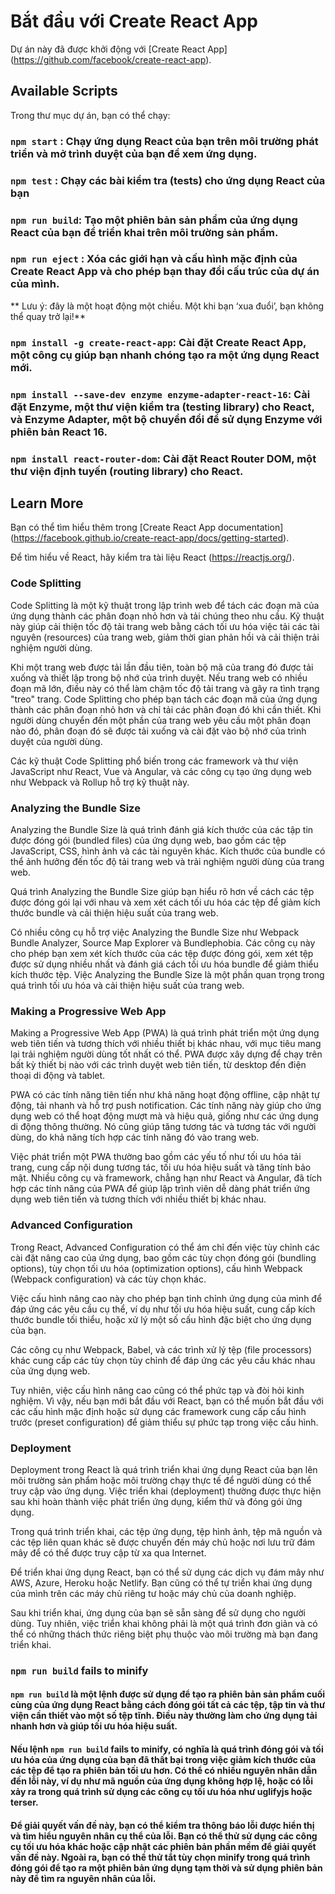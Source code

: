 # Bắt đầu với Create React App

Dự án này đã được khởi động với [Create React App] (https://github.com/facebook/create-react-app).

## Available Scripts

Trong thư mục dự án, bạn có thể chạy:

### `npm start` : Chạy ứng dụng React của bạn trên môi trường phát triển và mở trình duyệt của bạn để xem ứng dụng.

### `npm test` : Chạy các bài kiểm tra (tests) cho ứng dụng React của bạn

### `npm run build`: Tạo một phiên bản sản phẩm của ứng dụng React của bạn để triển khai trên môi trường sản phẩm.

### `npm run eject` : Xóa các giới hạn và cấu hình mặc định của Create React App và cho phép bạn thay đổi cấu trúc của dự án của mình.
** Lưu ý: đây là một hoạt động một chiều. Một khi bạn ‘xua đuổi’, bạn không thể quay trở lại!**

### `npm install -g create-react-app`: Cài đặt Create React App, một công cụ giúp bạn nhanh chóng tạo ra một ứng dụng React mới.

### `npm install --save-dev enzyme enzyme-adapter-react-16`: Cài đặt Enzyme, một thư viện kiểm tra (testing library) cho React, và Enzyme Adapter, một bộ chuyển đổi để sử dụng Enzyme với phiên bản React 16.

### `npm install react-router-dom`: Cài đặt React Router DOM, một thư viện định tuyến (routing library) cho React.



## Learn More

Bạn có thể tìm hiểu thêm trong [Create React App documentation] (https://facebook.github.io/create-react-app/docs/getting-started).

Để tìm hiểu về React, hãy kiểm tra tài liệu React (https://reactjs.org/).

### Code Splitting
Code Splitting là một kỹ thuật trong lập trình web để tách các đoạn mã của ứng dụng thành các phân đoạn nhỏ hơn và tải chúng theo nhu cầu. Kỹ thuật này giúp cải thiện tốc độ tải trang web bằng cách tối ưu hóa việc tải các tài nguyên (resources) của trang web, giảm thời gian phản hồi và cải thiện trải nghiệm người dùng.

Khi một trang web được tải lần đầu tiên, toàn bộ mã của trang đó được tải xuống và thiết lập trong bộ nhớ của trình duyệt. Nếu trang web có nhiều đoạn mã lớn, điều này có thể làm chậm tốc độ tải trang và gây ra tình trạng "treo" trang. Code Splitting cho phép bạn tách các đoạn mã của ứng dụng thành các phân đoạn nhỏ hơn và chỉ tải các phân đoạn đó khi cần thiết. Khi người dùng chuyển đến một phần của trang web yêu cầu một phân đoạn nào đó, phân đoạn đó sẽ được tải xuống và cài đặt vào bộ nhớ của trình duyệt của người dùng.

Các kỹ thuật Code Splitting phổ biến trong các framework và thư viện JavaScript như React, Vue và Angular, và các công cụ tạo ứng dụng web như Webpack và Rollup hỗ trợ kỹ thuật này.

### Analyzing the Bundle Size
Analyzing the Bundle Size là quá trình đánh giá kích thước của các tập tin được đóng gói (bundled files) của ứng dụng web, bao gồm các tệp JavaScript, CSS, hình ảnh và các tài nguyên khác. Kích thước của bundle có thể ảnh hưởng đến tốc độ tải trang web và trải nghiệm người dùng của trang web.

Quá trình Analyzing the Bundle Size giúp bạn hiểu rõ hơn về cách các tệp được đóng gói lại với nhau và xem xét cách tối ưu hóa các tệp để giảm kích thước bundle và cải thiện hiệu suất của trang web.

Có nhiều công cụ hỗ trợ việc Analyzing the Bundle Size như Webpack Bundle Analyzer, Source Map Explorer và Bundlephobia. Các công cụ này cho phép bạn xem xét kích thước của các tệp được đóng gói, xem xét tệp được sử dụng nhiều nhất và đánh giá cách tối ưu hóa bundle để giảm thiểu kích thước tệp. Việc Analyzing the Bundle Size là một phần quan trọng trong quá trình tối ưu hóa và cải thiện hiệu suất của trang web.


### Making a Progressive Web App
Making a Progressive Web App (PWA) là quá trình phát triển một ứng dụng web tiên tiến và tương thích với nhiều thiết bị khác nhau, với mục tiêu mang lại trải nghiệm người dùng tốt nhất có thể. PWA được xây dựng để chạy trên bất kỳ thiết bị nào với các trình duyệt web tiên tiến, từ desktop đến điện thoại di động và tablet.

PWA có các tính năng tiên tiến như khả năng hoạt động offline, cập nhật tự động, tải nhanh và hỗ trợ push notification. Các tính năng này giúp cho ứng dụng web có thể hoạt động mượt mà và hiệu quả, giống như các ứng dụng di động thông thường. Nó cũng giúp tăng tương tác và tương tác với người dùng, do khả năng tích hợp các tính năng đó vào trang web.

Việc phát triển một PWA thường bao gồm các yếu tố như tối ưu hóa tải trang, cung cấp nội dung tương tác, tối ưu hóa hiệu suất và tăng tính bảo mật. Nhiều công cụ và framework, chẳng hạn như React và Angular, đã tích hợp các tính năng của PWA để giúp lập trình viên dễ dàng phát triển ứng dụng web tiên tiến và tương thích với nhiều thiết bị khác nhau.

### Advanced Configuration
Trong React, Advanced Configuration có thể ám chỉ đến việc tùy chỉnh các cài đặt nâng cao của ứng dụng, bao gồm các tùy chọn đóng gói (bundling options), tùy chọn tối ưu hóa (optimization options), cấu hình Webpack (Webpack configuration) và các tùy chọn khác.

Việc cấu hình nâng cao này cho phép bạn tinh chỉnh ứng dụng của mình để đáp ứng các yêu cầu cụ thể, ví dụ như tối ưu hóa hiệu suất, cung cấp kích thước bundle tối thiểu, hoặc xử lý một số cấu hình đặc biệt cho ứng dụng của bạn.

Các công cụ như Webpack, Babel, và các trình xử lý tệp (file processors) khác cung cấp các tùy chọn tùy chỉnh để đáp ứng các yêu cầu khác nhau của ứng dụng web.

Tuy nhiên, việc cấu hình nâng cao cũng có thể phức tạp và đòi hỏi kinh nghiệm. Vì vậy, nếu bạn mới bắt đầu với React, bạn có thể muốn bắt đầu với các cấu hình mặc định hoặc sử dụng các framework cung cấp cấu hình trước (preset configuration) để giảm thiểu sự phức tạp trong việc cấu hình.


### Deployment
Deployment trong React là quá trình triển khai ứng dụng React của bạn lên môi trường sản phẩm hoặc môi trường chạy thực tế để người dùng có thể truy cập vào ứng dụng. Việc triển khai (deployment) thường được thực hiện sau khi hoàn thành việc phát triển ứng dụng, kiểm thử và đóng gói ứng dụng.

Trong quá trình triển khai, các tệp ứng dụng, tệp hình ảnh, tệp mã nguồn và các tệp liên quan khác sẽ được chuyển đến máy chủ hoặc nơi lưu trữ đám mây để có thể được truy cập từ xa qua Internet.

Để triển khai ứng dụng React, bạn có thể sử dụng các dịch vụ đám mây như AWS, Azure, Heroku hoặc Netlify. Bạn cũng có thể tự triển khai ứng dụng của mình trên các máy chủ riêng tư hoặc máy chủ của doanh nghiệp.

Sau khi triển khai, ứng dụng của bạn sẽ sẵn sàng để sử dụng cho người dùng. Tuy nhiên, việc triển khai không phải là một quá trình đơn giản và có thể có những thách thức riêng biệt phụ thuộc 
vào môi trường mà bạn đang triển khai.


### `npm run build` fails to minify

#### `npm run build` là một lệnh được sử dụng để tạo ra phiên bản sản phẩm cuối cùng của ứng dụng React bằng cách đóng gói tất cả các tệp, tập tin và thư viện cần thiết vào một số tệp tĩnh. Điều này thường làm cho ứng dụng tải nhanh hơn và giúp tối ưu hóa hiệu suất.

#### Nếu lệnh `npm run build` fails to minify, có nghĩa là quá trình đóng gói và tối ưu hóa của ứng dụng của bạn đã thất bại trong việc giảm kích thước của các tệp để tạo ra phiên bản tối ưu hơn. Có thể có nhiều nguyên nhân dẫn đến lỗi này, ví dụ như mã nguồn của ứng dụng không hợp lệ, hoặc có lỗi xảy ra trong quá trình sử dụng các công cụ tối ưu hóa như uglifyjs hoặc terser.

#### Để giải quyết vấn đề này, bạn có thể kiểm tra thông báo lỗi được hiển thị và tìm hiểu nguyên nhân cụ thể của lỗi. Bạn có thể thử sử dụng các công cụ tối ưu hóa khác hoặc cập nhật các phiên bản phần mềm để giải quyết vấn đề này. Ngoài ra, bạn có thể thử tắt tùy chọn minify trong quá trình đóng gói để tạo ra một phiên bản ứng dụng tạm thời và sử dụng phiên bản này để tìm ra nguyên nhân của lỗi.

